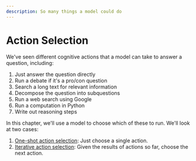 ```yaml
---
description: So many things a model could do
---
```


# Action Selection

We've seen different cognitive actions that a model can take to answer a question, including:

1. Just answer the question directly
2. Run a debate if it's a pro/con question
3. Search a long text for relevant information
4. Decompose the question into subquestions
5. Run a web search using Google
6. Run a computation in Python
7. Write out reasoning steps

In this chapter, we'll use a model to choose which of these to run. We'll look at two cases:

1. [One-shot action selection](one-shot-action-selection.md): Just choose a single action.
2. [Iterative action selection](iterative-action-selection.md): Given the results of actions so far, choose the next action.
